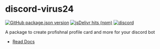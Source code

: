 # discord-virus24


 [![GitHub package.json version](https://img.shields.io/github/package-json/v/virgel1995/discord-virus24?color=aqua&logo=v&logoColor=yellow)](https://gitHub.com/virgel1995/discord-virus24)
 [![jsDelivr hits (npm)](https://img.shields.io/jsdelivr/npm/hm/discord-virus24?color=blue&label=npmDownloads&logo=npm&style=social)](https://www.npmjs.com/package/discord-virus24)
 [![discord](https://img.shields.io/discord/827294479479472149?color=blue&label=discord&logo=discord&logoColor=aqua&style=social)](https://discord.gg/eenQW67QWp)

A package to create profishnal profile card and more for your discord bot

* [Read Docs](https://virgel1995.github.io/discord-virus24/docs/Home)